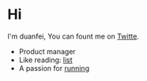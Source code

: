 # Hi
I'm duanfei, You can fount me on [Twitte](https://twitter.com/Bonjour_Ar).
- Product manager
- Like reading: [list](https://www.douban.com/people/137566058/)
- A passion for [running](https://blog.duanfei.org/running/)

